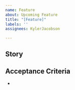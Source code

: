 ```yaml
---
name: Feature
about: Upcoming Feature
title: "[Feature]"
labels: ''
assignees: KylerJacobson

---
```


## Story

## Acceptance Criteria
-
